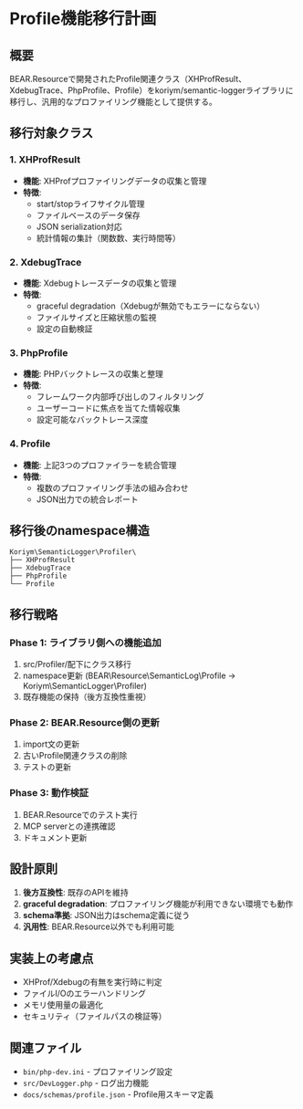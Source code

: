 # Profile機能移行計画

## 概要

BEAR.Resourceで開発されたProfile関連クラス（XHProfResult、XdebugTrace、PhpProfile、Profile）をkoriym/semantic-loggerライブラリに移行し、汎用的なプロファイリング機能として提供する。

## 移行対象クラス

### 1. XHProfResult
- **機能**: XHProfプロファイリングデータの収集と管理
- **特徴**: 
  - start/stopライフサイクル管理
  - ファイルベースのデータ保存
  - JSON serialization対応
  - 統計情報の集計（関数数、実行時間等）

### 2. XdebugTrace
- **機能**: Xdebugトレースデータの収集と管理
- **特徴**:
  - graceful degradation（Xdebugが無効でもエラーにならない）
  - ファイルサイズと圧縮状態の監視
  - 設定の自動検証

### 3. PhpProfile
- **機能**: PHPバックトレースの収集と整理
- **特徴**:
  - フレームワーク内部呼び出しのフィルタリング
  - ユーザーコードに焦点を当てた情報収集
  - 設定可能なバックトレース深度

### 4. Profile
- **機能**: 上記3つのプロファイラーを統合管理
- **特徴**:
  - 複数のプロファイリング手法の組み合わせ
  - JSON出力での統合レポート

## 移行後のnamespace構造

```
Koriym\SemanticLogger\Profiler\
├── XHProfResult
├── XdebugTrace  
├── PhpProfile
└── Profile
```

## 移行戦略

### Phase 1: ライブラリ側への機能追加
1. src/Profiler/配下にクラス移行
2. namespace更新 (BEAR\Resource\SemanticLog\Profile → Koriym\SemanticLogger\Profiler)
3. 既存機能の保持（後方互換性重視）

### Phase 2: BEAR.Resource側の更新
1. import文の更新
2. 古いProfile関連クラスの削除
3. テストの更新

### Phase 3: 動作検証
1. BEAR.Resourceでのテスト実行
2. MCP serverとの連携確認
3. ドキュメント更新

## 設計原則

1. **後方互換性**: 既存のAPIを維持
2. **graceful degradation**: プロファイリング機能が利用できない環境でも動作
3. **schema準拠**: JSON出力はschema定義に従う
4. **汎用性**: BEAR.Resource以外でも利用可能

## 実装上の考慮点

- XHProf/Xdebugの有無を実行時に判定
- ファイルI/Oのエラーハンドリング
- メモリ使用量の最適化
- セキュリティ（ファイルパスの検証等）

## 関連ファイル

- `bin/php-dev.ini` - プロファイリング設定
- `src/DevLogger.php` - ログ出力機能
- `docs/schemas/profile.json` - Profile用スキーマ定義